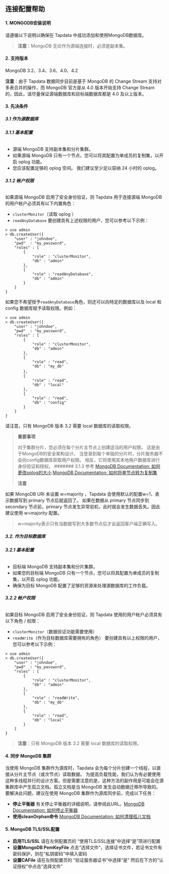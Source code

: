## **连接配置帮助**
####  **1. MONGODB安装说明**
请遵循以下说明以确保在 Tapdata 中成功添加和使用MongoDB数据库。
> **注意**：MongoDB 无论作为源端连接时，必须是副本集。
#### **2. 支持版本**
MongoDB 3.2、3.4、3.6、4.0、4.2
>
**注意**：由于 Tapdata 数据同步目前是基于 MongoDB 的 Change Stream 支持对多表合并的操作，而 MongoDB 官方是从 4.0 版本开始支持 Change Stream 的，因此，请尽量保证源端数据库和目标端数据库都是 4.0 及以上版本。
>
####  **3. 先决条件**
##### **3.1 作为源数据库**
###### **3.1.1 基本配置**
- 源端 MongoDB 支持副本集和分片集群。
- 如果源端 MongoDB 只有一个节点，您可以将其配置为单成员的复制集，以开启 oplog 功能。
- 您应该配置足够的 oplog 空间。 我们建议至少足以容纳 24 小时的 oplog。
######  **3.1.2 帐户权限**
如果源端 MongoDB 启用了安全身份验证，则 Tapdata 用于连接源端 MongoDB 的用户帐户必须具有以下内置角色：
- `clusterMonitor`（读取 oplog ）
- `readAnyDatabase`
要创建具有上述权限的用户，您可以参考以下示例：
```
> use admin
> db.createUser({
    "user" : "johndoe",
    "pwd"  : "my_password",
    "roles" : [
        {
            "role" : "clusterMonitor",
            "db" : "admin"
        },
        {
            "role" : "readAnyDatabase",
            "db" : "admin"
        }
    ]
}
```
如果您不希望授予` readAnyDatabase `角色，则还可以向特定的数据库以及 local 和 config 数据库赋予读取权限。例如：
```
> use admin
> db.createUser({
    "user" : "johndoe",
    "pwd"  : "my_password",
    "roles" : [
        {
            "role" : "clusterMonitor",
            "db" : "admin"
        },
        {
            "role" : "read",
            "db" : "my_db"
        }，
        {
            "role" : "read",
            "db" : "local"
        },
        {
            "role" : "read",
            "db" : "config"
        }
    ]
}
```
请注意，只有 MongoDB 版本 3.2 需要 local 数据库的读取权限。
> **重要事项**
>
> 对于集群分片，您必须在每个分片主节点上创建适当的用户权限。 这是由于MongoDB的安全架构设计。
> 当登录到每个单独的分片时，分片服务器不会向config数据库获取用户权限。 相反，它将使用其本地用户数据库进行身份验证和授权。
#######  3.1.3 参考
[​MongoDB Documentation: 如何更改oplog的大小​](https://docs.mongodb.com/manual/tutorial/change-oplog-size/)
[​MongoDB Documentation: 如何将单节点转为复制集​](https://docs.mongodb.com/manual/tutorial/convert-standalone-to-replica-set/)
>
> **注意**
>
如果 MongoDB URI 未设置 w=majority ，Tapdata 会使用默认的配置w=1，表示数据写到 primary 节点后就返回了。
如果在数据从 primary 节点同步到 secondary 节点前，primary 节点发生异常宕机，此时就会发生数据丢失。因此建议使用 w=majority 配置。
>
> w=majority表示只有当数据写到大多数节点后才会返回客户端正确写入。
##### **3.2. 作为目标数据库**
######  **3.2.1 基本配置**
- 目标端 MongoDB 支持副本集和分片集群。
- 如果您的目标端 MongoDB 只有一个节点，您可以将其配置为单成员的复制集，以开启 oplog 功能。
- 确保为目标 MongoDB 配置了足够的资源来处理源数据库的工作负载。
######  **3.2.2 帐户权限**
如果目标 MongoDB 启用了安全身份验证，则 Tapdata 使用的用户帐户必须具有以下角色 / 权限：
- `clusterMonitor`（数据验证功能需要使用）
- `readWrite`（作为目标数据库需要拥有的角色）
要创建具有以上权限的用户，您可以参考以下示例：
```
> use admin
> db.createUser({
    "user" : "johndoe",
    "pwd"  : "my_password",
    "roles" : [
        {
            "role" : "clusterMonitor",
            "db" : "admin"
        },
        {
            "role" : "readWrite",
            "db" : "my_db"
        },
        {
            "role" : "read",
            "db" : "local"
        }
    ]
}
```
> **注意**：只有 MongoDB 版本 3.2 需要 local 数据库的读取权限。
#### **4. 同步 MongoDB 集群**
当使用 MongoDB 集群作为源库时，Tapdata 会为每个分片创建一个线程，以直接从分片主节点（或次节点）读取数据。
为提高负载性能，我们认为有必要使用这种多线程并行的设计方案。但是需要注意的是，这种方法的副作用是可能会在源集群库中产生孤立文档。孤立文档是当 MongoDB 发生自动数据迁移所导致的。
要解决此问题，建议在使用 MongoDB 集群作为源库同步前，完成以下任务：
- **停止平衡器**
有关停止平衡器的详细说明，请参阅此URL。
[​MongoDB Documentation: 如何停止平衡器​](https://docs.mongodb.com/manual/reference/method/sh.stopBalancer/)
- **使用cleanOrphan命令**
[​MongoDB Documentation: 如何清理孤儿文档​](https://docs.mongodb.com/manual/reference/command/cleanupOrphaned/)
#### **5. MongoDB TLS/SSL配置**
- **启用TLS/SSL**
请在左侧配置页的 “使用TLS/SSL连接”中选择“是”项进行配置
- **设置MongoDB PemKeyFile**
点击“选择文件”，选择证书文件，若证书文件有密码保护，则在“私钥密码”中填入密码
- **设置CAFile**
请在左侧配置页的 “验证服务器证书”中选择“是”
然后在下方的“认证授权”中点击“选择文件”

